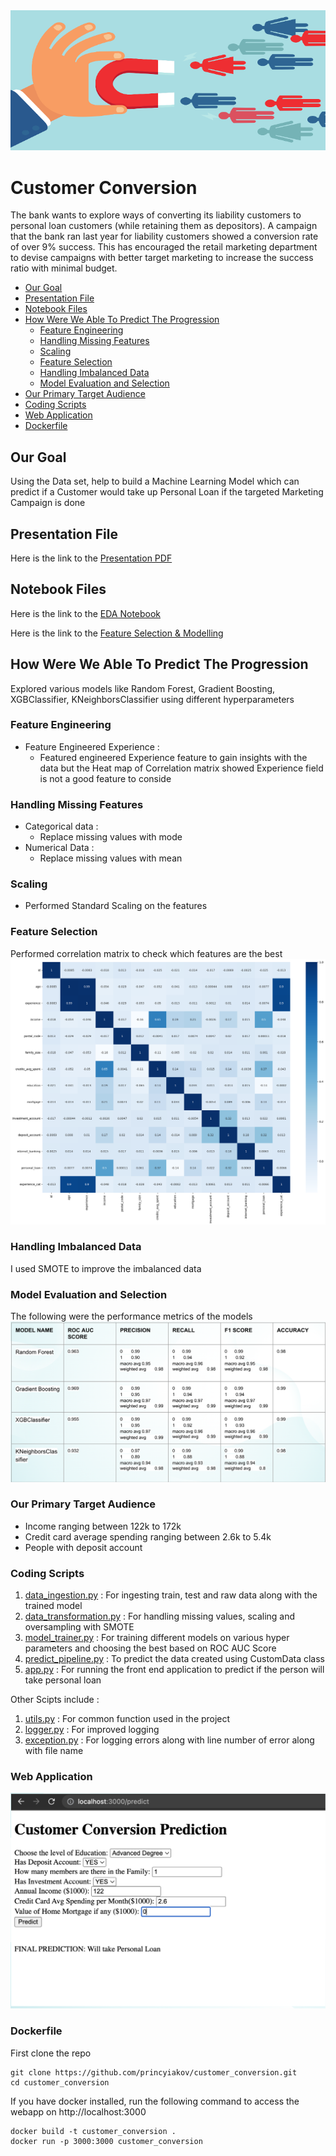 <img alt="customer_conversion" src="https://raw.githubusercontent.com/princyiakov/customer_conversion/main/resources/attract-customers.png">

# Customer Conversion

The bank wants to explore ways of converting its liability customers to personal loan customers (while retaining them 
as depositors). A campaign that the bank ran last year for liability customers showed a conversion rate of over 9% 
success. This has encouraged the retail marketing department to devise campaigns with better target marketing to 
increase the success ratio with minimal budget.

<!-- toc -->
- [Our Goal](#our-goal)
- [Presentation File](#presentation-file)
- [Notebook Files](#notebook-files)
- [How Were We Able To Predict The Progression](#how-were-we-able-to-predict-the-progression)
  - [Feature Engineering](#feature-engineering)
  - [Handling Missing Features](#handling-missing-features)
  - [Scaling](#scaling)
  - [Feature Selection](#feature-selection)
  - [Handling Imbalanced Data](#handling-imbalanced-data)
  - [Model Evaluation and Selection](#model-evaluation-and-selection)
- [Our Primary Target Audience](#our-primary-target-audience)
- [Coding Scripts](#coding-scripts)
- [Web Application](#web-application)
- [Dockerfile](#dockerfile)
<!-- tocstop -->

## Our Goal
Using the Data set, help to build a Machine Learning Model which can predict if a Customer would take up Personal Loan 
if the targeted Marketing Campaign is done

## Presentation File
Here is the link to the [Presentation PDF](https://github.com/princyiakov/customer_conversion/blob/main/resources/Data_Scientist_Assignment.pdf)

## Notebook Files

Here is the link to the [EDA Notebook](https://github.com/princyiakov/customer_conversion/blob/main/notebooks/task_1_Data_Cleaning_EDA.ipynb)

Here is the link to the [Feature Selection & Modelling](https://github.com/princyiakov/customer_conversion/blob/main/notebooks/task_2_FeatureSelection_Modelling_Pipeline.ipynb)


## How Were We Able To Predict The Progression
Explored various models like Random Forest, Gradient Boosting, XGBClassifier, KNeighborsClassifier using different hyperparameters

### Feature Engineering
- Feature Engineered Experience  :
    - Featured engineered Experience feature to gain insights with the data but the Heat map of Correlation matrix showed Experience field is not a good feature to conside

### Handling Missing Features
- Categorical data :
  - Replace missing values with mode 
- Numerical Data :
  - Replace missing values with mean

### Scaling 
- Performed Standard Scaling on the features

### Feature Selection
Performed correlation matrix to check which features are the best 
<img alt="featureimp" src="https://raw.githubusercontent.com/princyiakov/customer_conversion/main/resources/correlation.png">


### Handling Imbalanced Data
I used SMOTE to improve the imbalanced data

### Model Evaluation and Selection

The following were the  performance metrics of the models
<img alt="evaluation" src="https://raw.githubusercontent.com/princyiakov/customer_conversion/main/resources/evaluation.png">


### Our Primary Target Audience
- Income ranging between 122k to 172k
- Credit card average spending ranging between 2.6k to 5.4k
- People with deposit account

### Coding Scripts
1. [data_ingestion.py](https://github.com/princyiakov/customer_conversion/blob/main/src/components/data_ingestion.py) : For ingesting train, test and raw data along with the trained model
2. [data_transformation.py](https://github.com/princyiakov/customer_conversion/blob/main/src/components/data_transformation.py) : For handling missing values, scaling and oversampling with SMOTE
3. [model_trainer.py](https://github.com/princyiakov/customer_conversion/blob/main/src/components/model_trainer.py) : For training different models on various hyper parameters and choosing the best based on ROC AUC Score
4. [predict_pipeline.py](https://github.com/princyiakov/customer_conversion/blob/main/src/pipeline/predict_pipeline.py) : To predict the data created using CustomData class
5. [app.py](https://github.com/princyiakov/customer_conversion/blob/main/app.py) : For running the front end application to predict if the person will take personal loan

Other Scipts include : 
1. [utils.py](https://github.com/princyiakov/customer_conversion/blob/main/src/utils.py) : For common function used in the project
2. [logger.py](https://github.com/princyiakov/customer_conversion/blob/main/src/logger.py) : For improved logging 
3. [exception.py](https://github.com/princyiakov/customer_conversion/blob/main/src/exception.py) : For logging errors along with line number of error along with file name

### Web Application
<img alt="webapp" src="https://raw.githubusercontent.com/princyiakov/customer_conversion/main/resources/webapp.png">

### Dockerfile

First clone the repo 
```
git clone https://github.com/princyiakov/customer_conversion.git
cd customer_conversion
```

If you have docker installed, run the following command to access the webapp on http://localhost:3000
```
docker build -t customer_conversion .
docker run -p 3000:3000 customer_conversion
```